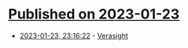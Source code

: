 # [Published on 2023-01-23](index.md)

* [2023-01-23, 23:16:22](https://news.ycombinator.com/item?id=34496483) - [Verasight](https://verasight.io/)
